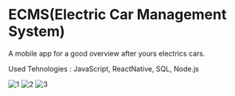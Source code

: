 # ECMS(Electric Car Management System)

A mobile app for a good overview after yours electrics cars.


Used Tehnologies : JavaScript, ReactNative, SQL, Node.js


![1](https://user-images.githubusercontent.com/84533049/155948949-2223ebb8-26ca-468a-add3-cf88f7838c03.png)
![2](https://user-images.githubusercontent.com/84533049/155948954-6121b027-9083-487d-89a9-aaee5ec71cd8.png)
![3](https://user-images.githubusercontent.com/84533049/155948960-09a77a4c-88ae-4fe0-91a9-134193134950.png)
